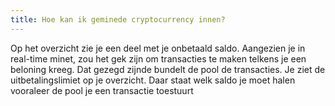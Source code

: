 ```yaml
---
title: Hoe kan ik geminede cryptocurrency innen?
---
```


Op het overzicht zie je een deel met je onbetaald saldo. Aangezien je in real-time minet, zou het gek zijn om transacties te maken telkens je een beloning kreeg. Dat gezegd zijnde bundelt de pool de transacties. Je ziet de uitbetalingslimiet op je overzicht. Daar staat welk saldo je moet halen vooraleer de pool je een transactie toestuurt
